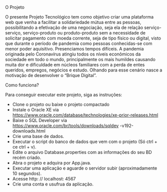 O Projeto

O presente Projeto Tecnológico tem como objetivo criar uma plataforma web que venha a facilitar a solidariedade mútua entre as pessoas, possibilitando a efetivação de uma negociação, seja ela de relação serviço-serviço, serviço-produto ou produto-produto sem a necessidade de solicitar pagamento com moeda corrente, seja de tipo físico ou digital, visto que durante o período de pandemia como pessoas conhecidas-se com menor poder aquisitivo.
Presenciamos tempos difíceis. A pandemia originada pelo Coronavírus atingiu todos os níveis econômicos da sociedade em todo o mundo, principalmente os mais humildes causando muita dor e dificuldade em núcleos familiares com a perda de entes queridos, empregos, negócios e estudo. Olhando para esse cenário nasce a motivação de desenvolver o “Brique Digital”.

Como funciona?

Para conseguir executar este projeto, siga as instruções:

- Clone o projeto ou baixe o projeto compactado
- Instale o Oracle XE via https://www.oracle.com/database/technologies/xe-prior-releases.html 
- Baixe o SQL Developer via https://www.oracle.com/br/tools/downloads/sqldev -v192-downloads.html
- Crie uma base de dados.
- Executar o script do banco de dados que vem com o projeto (Só ctrl + ce ctrl + v).
- Edite o arquivo Database.properties com as informações do seu BD recém criado.
- Abra o projeto e adquira por App.java. 
- Executar uma aplicação e aguarde o servidor subir (aproximadamente 10 segundos).
- Acesse http: // localhost: 4567
- Crie uma conta e usufrua da aplicação.

